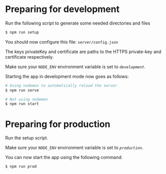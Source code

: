 # Preparing for development
Run the following script to generate some needed directories and files
```sh
$ npm run setup
```

You should now configure this file: `server/config.json`

The keys privateKey and certificate are paths to the HTTPS private-key and certificate respectively.

Make sure your `NODE_ENV` environment variable is set to _`development`_.

Starting the app in development mode now goes as follows:
```sh
# Using nodemon to automatically reload the server
$ npm run serve

# Not using nodemon
$ npm run start
```

# Preparing for production
Run the setup script.

Make sure your `NODE_ENV` environment variable is set to _`production`_.

You can now start the app using the following command:
```sh
$ npm run prod
```
